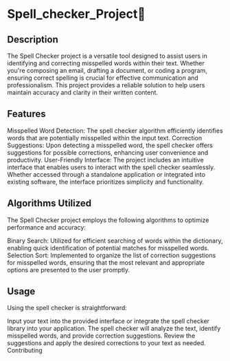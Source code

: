 # Spell_checker_Project🔎

## Description
The Spell Checker project is a versatile tool designed to assist users in identifying and correcting misspelled words within their text. Whether you're composing an email, drafting a document, or coding a program, ensuring correct spelling is crucial for effective communication and professionalism. This project provides a reliable solution to help users maintain accuracy and clarity in their written content.

## Features
Misspelled Word Detection: The spell checker algorithm efficiently identifies words that are potentially misspelled within the input text.
Correction Suggestions: Upon detecting a misspelled word, the spell checker offers suggestions for possible corrections, enhancing user convenience and productivity.
User-Friendly Interface: The project includes an intuitive interface that enables users to interact with the spell checker seamlessly. Whether accessed through a standalone application or integrated into existing software, the interface prioritizes simplicity and functionality.

## Algorithms Utilized
The Spell Checker project employs the following algorithms to optimize performance and accuracy:

Binary Search: Utilized for efficient searching of words within the dictionary, enabling quick identification of potential matches for misspelled words.
Selection Sort: Implemented to organize the list of correction suggestions for misspelled words, ensuring that the most relevant and appropriate options are presented to the user promptly.
## Usage
Using the spell checker is straightforward:

Input your text into the provided interface or integrate the spell checker library into your application.
The spell checker will analyze the text, identify misspelled words, and provide correction suggestions.
Review the suggestions and apply the desired corrections to your text as needed.
Contributing
